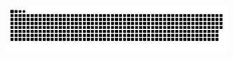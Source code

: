 <!--
**matheus-lima-o/matheus-lima-o** is a ✨ _special_ ✨ repository because its `README.md` (this file) appears on your GitHub profile.

Here are some ideas to get you started:

- 🔭 I’m currently working on ...
- 🌱 I’m currently learning ...
- 👯 I’m looking to collaborate on ...
- 🤔 I’m looking for help with ...
- 💬 Ask me about ...
- 📫 How to reach me: ...
- 😄 Pronouns: ...
- ⚡ Fun fact: ...
-->

<!-- Snake -->
<div align="center">

  ![snake gif](https://github.com/matheus-lima-o/matheus-lima-o/blob/output/github-snake-dark.svg)
</div>

<div align="center">
